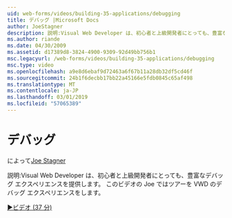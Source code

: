 ```yaml
---
uid: web-forms/videos/building-35-applications/debugging
title: デバッグ |Microsoft Docs
author: JoeStagner
description: 説明:Visual Web Developer は、初心者と上級開発者にとっても、豊富なデバッグ エクスペリエンスを提供します。 このビデオでは Joe はツアーを VW をしています.
ms.author: riande
ms.date: 04/30/2009
ms.assetid: d17389d8-3824-4900-9309-92d49bb756b1
msc.legacyurl: /web-forms/videos/building-35-applications/debugging
msc.type: video
ms.openlocfilehash: a9e8d6ebaf9d72463a6f67b11a28db32df5cd46f
ms.sourcegitcommit: 24b1f6decbb17bb22a45166e5fdb0845c65af498
ms.translationtype: MT
ms.contentlocale: ja-JP
ms.lasthandoff: 03/01/2019
ms.locfileid: "57065389"
---
```

<a name="debugging"></a>デバッグ
====================
によって[Joe Stagner](https://github.com/JoeStagner)

説明:Visual Web Developer は、初心者と上級開発者にとっても、豊富なデバッグ エクスペリエンスを提供します。 このビデオの Joe ではツアーを VWD のデバッグ エクスペリエンスをします。

[&#9654;ビデオ (37 分)](https://channel9.msdn.com/Blogs/ASP-NET-Site-Videos/debugging)
